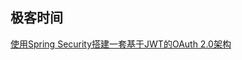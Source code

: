 
## 极客时间
[使用Spring Security搭建一套基于JWT的OAuth 2.0架构](https://time.geekbang.org/column/article/264179?utm_campaign=geektime_search&utm_content=geektime_search&utm_medium=geektime_search&utm_source=geektime_search&utm_term=geektime_search)